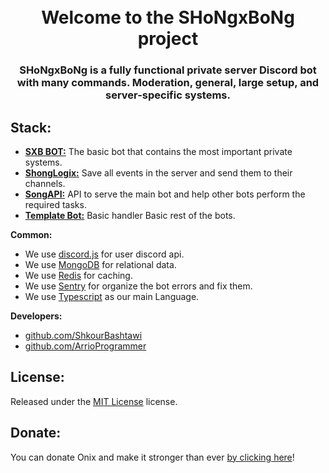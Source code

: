 <h1 align="center">
  <br>
  Welcome to the SHoNgxBoNg project
 <br>
</h1>

<h3 align=center>SHoNgxBoNg is a fully functional private server Discord bot with many commands. Moderation, general, large setup, and server-specific systems.</h3>

## Stack:

- **[SXB BOT:](https://github.com/1SHoNgxBoNg/Bot)** The basic bot that contains the most important private systems.
- **[ShongLogix:](https://github.com/1SHoNgxBoNg/ShongLogix)** Save all events in the server and send them to their channels.
- **[SongAPI:](https://github.com/1SHoNgxBoNg/ShongAPI)** API to serve the main bot and help other bots perform the required tasks.
- **[Template Bot:](https://github.com/1SHoNgxBoNg/Template-Bot)** Basic handler Basic rest of the bots.

**Common:** 
- We use [discord.js](https://github.com/discordjs/discord.js) for user discord api.
- We use [MongoDB](https://www.mongodb.com/) for relational data.
- We use [Redis](https://redis.io) for caching.
- We use [Sentry](https://sentry.io/) for organize the bot errors and fix them.
- We use [Typescript](https://www.typescriptlang.org/) as our main Language.

**Developers:**
- [github.com/ShkourBashtawi](https://github.com/ShkourBashtawi)
- [github.com/ArrioProgrammer](https://github.com/ArrioProgrammer)

## License:

Released under the [MIT License](https://choosealicense.com/licenses/mit) license.

## Donate:

You can donate Onix and make it stronger than ever [by clicking here](https://paypal.me/shkour)!
